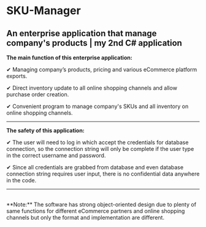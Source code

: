 # SKU-Manager
## An enterprise application that manage company's products | my 2nd C# application

**The main function of this enterprise application:**

✔︎ Managing company’s products, pricing and various eCommerce platform exports.

✔︎ Direct inventory update to all online shopping channels and allow purchase order creation.

✔︎ Convenient program to manage company's SKUs and all inventory on online shopping channels.

-------------

**The safety of this application:**

✔︎ The user will need to log in which accept the credentials for database connection, so the connection string will only be complete if the user type in the correct username and password.

✔︎ Since all credentials are grabbed from database and even database connection string requires user input, there is no confidential data anywhere in the code.

-------------

<br/>
**Note:**
The software has strong object-oriented design due to plenty of same functions for different eCommerce partners and online shopping channels but only the format and implementation are different.
